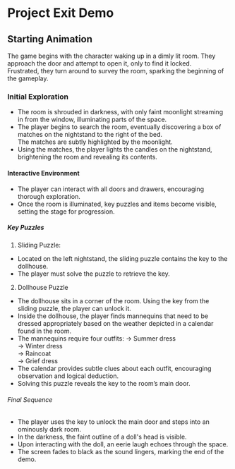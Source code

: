 # Project Exit Demo    
  
## Starting Animation  
The game begins with the character waking up in a dimly lit room. They approach the door and attempt to open it, only to find it locked.  
Frustrated, they turn around to survey the room, sparking the beginning of the gameplay.    
  
### Initial Exploration  
- The room is shrouded in darkness, with only faint moonlight streaming in from the window, illuminating parts of the space.  
- The player begins to search the room, eventually discovering a box of matches on the nightstand to the right of the bed.  
The matches are subtly highlighted by the moonlight.  
- Using the matches, the player lights the candles on the nightstand, brightening the room and revealing its contents.
  
#### Interactive Environment  
- The player can interact with all doors and drawers, encouraging thorough exploration.  
- Once the room is illuminated, key puzzles and items become visible, setting the stage for progression.  
  
##### Key Puzzles
1. Sliding Puzzle:
- Located on the left nightstand, the sliding puzzle contains the key to the dollhouse.  
- The player must solve the puzzle to retrieve the key.  

2. Dollhouse Puzzle
- The dollhouse sits in a corner of the room. Using the key from the sliding puzzle, the player can unlock it.  
- Inside the dollhouse, the player finds mannequins that need to be dressed appropriately based on the weather depicted in a calendar  
found in the room.  
- The mannequins require four outfits:
-> Summer dress  
-> Winter dress  
-> Raincoat  
-> Grief dress   
- The calendar provides subtle clues about each outfit, encouraging observation and logical deduction.  
- Solving this puzzle reveals the key to the room’s main door.  

###### Final Sequence  
- The player uses the key to unlock the main door and steps into an ominously dark room.  
- In the darkness, the faint outline of a doll's head is visible.  
- Upon interacting with the doll, an eerie laugh echoes through the space.  
- The screen fades to black as the sound lingers, marking the end of the demo.  


